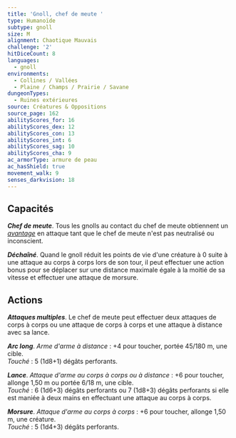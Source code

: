 ```yaml
---
title: 'Gnoll, chef de meute '
type: Humanoïde
subtype: gnoll
size: M
alignment: Chaotique Mauvais
challenge: '2'
hitDiceCount: 8
languages:
  - gnoll
environments:
  - Collines / Vallées
  - Plaine / Champs / Prairie / Savane
dungeonTypes:
  - Ruines extérieures
source: Créatures & Oppositions
source_page: 162
abilityScores_for: 16
abilityScores_dex: 12
abilityScores_con: 13
abilityScores_int: 6
abilityScores_sag: 10
abilityScores_cha: 9
ac_armorType: armure de peau
ac_hasShield: true
movement_walk: 9
senses_darkvision: 18
---
```

## Capacités
_**Chef de meute**_. Tous les gnolls au contact du chef de meute obtiennent un [_avantage_](/utiliser-les-caracteristiques/#avantage-et-desavantage) en attaque tant que le chef de meute n'est pas neutralisé ou inconscient.

_**Déchaîné**_. Quand le gnoll réduit les points de vie d'une créature à 0 suite à une attaque au corps à corps lors de son tour, il peut effectuer une action bonus pour se déplacer sur une distance maximale égale à la moitié de sa vitesse et effectuer une attaque de morsure.

## Actions
_**Attaques multiples**_. Le chef de meute peut effectuer deux attaques de corps à corps ou une attaque de corps à corps et une attaque à distance avec sa lance.

_**Arc long**_. _Arme d'arme à distance_ : +4 pour toucher, portée 45/180 m, une cible.  
_Touché_ : 5 (1d8+1) dégâts perforants.

_**Lance**_. _Attaque d'arme au corps à corps ou à distance_ : +6 pour toucher, allonge 1,50 m ou portée 6/18 m, une cible.  
_Touché_ : 6 (1d6+3) dégâts perforants ou 7 (1d8+3) dégâts perforants si elle est maniée à deux mains en effectuant une attaque au corps à corps.

_**Morsure**_. _Attaque d'arme au corps à corps_ : +6 pour toucher, allonge 1,50 m, une créature.  
_Touché_ : 5 (1d4+3) dégâts perforants.
